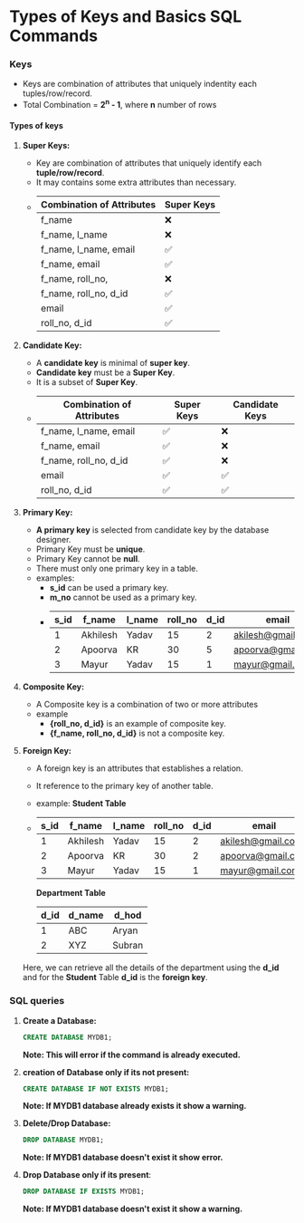 # Types of Keys and Basics SQL Commands

### Keys
- Keys are combination of attributes that uniquely indentity each tuples/row/record.
- Total Combination = **2<sup>n</sup> - 1**, where **n** number of rows

#### Types of keys
1. **Super Keys:**
    - Key are combination of attributes that uniquely identify each **tuple/row/record**.
    - It may contains some extra attributes than necessary.
    - | Combination of Attributes | Super Keys                 |
      |---------------------------|----------------------------|
      | f_name                    | ❌                        |
      | f_name, l_name            | ❌                        |
      | f_name, l_name, email     | ✅                        |
      | f_name, email             | ✅                        |
      | f_name, roll_no,          | ❌                        | 
      | f_name, roll_no, d_id     | ✅                        | 
      | email                     | ✅                        |
      | roll_no, d_id             | ✅                        |

2. **Candidate Key:**
    - A **candidate key** is minimal of **super key**.
    - **Candidate key** must be a **Super Key**.
    - It is a subset of **Super Key**.
    - | Combination of Attributes | Super Keys                 | Candidate Keys            |
      |---------------------------|----------------------------|---------------------------|
      | f_name, l_name, email     | ✅                        | ❌                        |
      | f_name, email             | ✅                        | ❌                        |
      | f_name, roll_no, d_id     | ✅                        | ❌                        | 
      | email                     | ✅                        | ✅                        | 
      | roll_no, d_id             | ✅                        | ✅                        |
3. **Primary Key:**
    - **A primary key** is selected from candidate key by the database designer.
    - Primary Key must be **unique**.
    - Primary Key cannot be **null**.
    - There must only one primary key in a table.
    - examples:
        - **s_id** can be used a primary key.
        - **m_no** cannot be used as a primary key.
        - | s_id | f_name   | l_name | roll_no | d_id | email             | m_no       |
          |------|----------|--------|---------|------|-------------------|------------|
          | 1    | Akhilesh | Yadav  | 15      | 2    | akilesh@gmail.com | 9823456708 |
          | 2    | Apoorva  | KR     | 30      | 5    | apoorva@gmail.com | 9235856804 |
          | 3    | Mayur    | Yadav  | 15      | 1    | mayur@gmail.com   | 6854357065 |
        
4. **Composite Key:**   
    - A Composite key is a combination of two or more attributes
    - example
        - **{roll_no, d_id}** is an example of composite key.
        - **{f_name, roll_no, d_id}** is not a composite key.

5. **Foreign Key:** 
    - A foreign key is an attributes that establishes a relation.
    - It reference to the primary key of another table.
    - example:
    **Student Table**
    - | s_id | f_name   | l_name | roll_no | d_id | email             | m_no       |
      |------|----------|--------|---------|------|-------------------|------------|
      | 1    | Akhilesh | Yadav  | 15      | 2    | akilesh@gmail.com | 9823456708 |
      | 2    | Apoorva  | KR     | 30      | 2    | apoorva@gmail.com | 9235856804 |
      | 3    | Mayur    | Yadav  | 15      | 1    | mayur@gmail.com   | 6854357065 |

      **Department Table**
      
      | d_id | d_name | d_hod  |
      |------|--------|--------|
      | 1    | ABC    | Aryan  |
      | 2    | XYZ    | Subran |

    Here, we can retrieve all the details of the department using the **d_id** and for the **Student** Table **d_id** is the **foreign key**.


### SQL queries
1. **Create a Database:**
    ```sql
    CREATE DATABASE MYDB1;
    ```
    **Note: This will error if the command is already executed.**

2. **creation of Database only if its not present:**
    ```sql
    CREATE DATABASE IF NOT EXISTS MYDB1;
    ```
    **Note: If MYDB1 database already exists it show a warning.**

3. **Delete/Drop Database:**
    ```sql
    DROP DATABASE MYDB1;
    ```
    **Note: If MYDB1 database doesn't exist it show error.**

4. **Drop Database only if its present**:
    ```sql
    DROP DATABASE IF EXISTS MYDB1;
    ```
    **Note: If MYDB1 database doesn't exist it show a warning.**